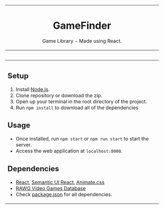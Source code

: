 <table align="center"><tr><td align="center" width="9999">
  
# GameFinder
Game Library - Made using React.

</td></tr></table>

<table align="left"><tr><td align="left" width="9999">
  
## Setup
1. Install [Node.js](https://nodejs.org/en/).
2. Clone repository or download the zip.
3. Open up your terminal in the root directory of the project. 
4. Run `npm install` to download all of the dependencies

## Usage
- Once installed, run `npm start` or `npm run start` to start the server.
- Access the web application at `localhost:8080`.

## Dependencies
- [React](https://reactjs.org/), [Semantic UI React](https://react.semantic-ui.com/), [Animate.css](https://animate.style/)
- [RAWG Video Games Database](https://rawg.io/apidocs)
- Check [package.json](https://github.com/Elliott0121/GameFinder/blob/master/package.json) for all dependencies.

</td></tr></table>
